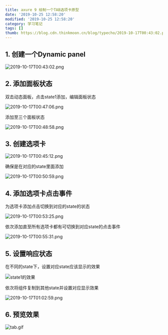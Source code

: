 ```yaml
---
title: axure 9 绘制一个TAB选项卡原型
date: '2019-10-25 12:58:20'
modified: '2019-10-25 12:58:20'
category: 学习笔记
tags: []
thumb: https://blog.cdn.thinkmoon.cn/blog/typecho/2019-10-17T00:43:02.png
---
```


## 1. 创建一个Dynamic panel

![2019-10-17T00:43:02.png][1]

## 2. 添加面板状态

双击动态面板，点击state1添加，编辑面板状态

![2019-10-17T00:47:06.png][2]

添加至三个面板状态

![2019-10-17T00:48:58.png][3]

## 3. 创建选项卡

![2019-10-17T00:45:12.png][4]

确保是在对应的state里面添加

![2019-10-17T00:50:59.png][5]

## 4. 添加选项卡点击事件

为选项卡添加点击切换到对应的state的状态

![2019-10-17T00:53:25.png][6]

依次添加直至所有选项卡都有可切换到对应state的点击事件

![2019-10-17T00:55:31.png][7]

## 5. 设置响应状态

在不同的state下，设置对应state应该显示的效果

![state1的效果][8]

依次将组件复制到其他state并设置对应显示效果

![2019-10-17T01:02:59.png][9]

## 6. 预览效果

![tab.gif][10]


  [1]: https://blog.cdn.thinkmoon.cn/blog/typecho/2019-10-17T00:43:02.png
  [2]: https://blog.cdn.thinkmoon.cn/blog/typecho/2019-10-17T00:47:06.png
  [3]: https://blog.cdn.thinkmoon.cn/blog/typecho/2019-10-17T00:48:58.png
  [4]: https://blog.cdn.thinkmoon.cn/blog/typecho/2019-10-17T00:45:12.png
  [5]: https://blog.cdn.thinkmoon.cn/blog/typecho/2019-10-17T00:50:59.png
  [6]: https://blog.cdn.thinkmoon.cn/blog/typecho/2019-10-17T00:53:25.png
  [7]: https://blog.cdn.thinkmoon.cn/blog/typecho/2019-10-17T00:55:31.png
  [8]: https://blog.cdn.thinkmoon.cn/blog/typecho/2019-10-17T00:59:02.png
  [9]: https://blog.cdn.thinkmoon.cn/blog/typecho/2019-10-17T01:02:59.png
  [10]: https://blog.cdn.thinkmoon.cn/blog/typecho/tab.gif